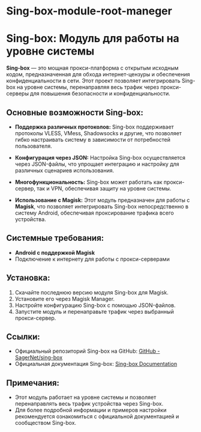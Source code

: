 # Sing-box-module-root-maneger

# Sing-box: Модуль для работы на уровне системы

**Sing-box** — это мощная прокси-платформа с открытым исходным кодом, предназначенная для обхода интернет-цензуры и обеспечения конфиденциальности в сети. Этот проект позволяет интегрировать Sing-box на уровне системы, перенаправляя весь трафик через прокси-серверы для повышения безопасности и конфиденциальности.

## Основные возможности Sing-box:

- **Поддержка различных протоколов:** Sing-box поддерживает протоколы VLESS, VMess, Shadowsocks и другие, что позволяет гибко настраивать систему в зависимости от потребностей пользователя.
  
- **Конфигурация через JSON:** Настройка Sing-box осуществляется через JSON-файлы, что упрощает интеграцию и настройку для различных сценариев использования.

- **Многофункциональность:** Sing-box может работать как прокси-сервер, так и VPN, обеспечивая защиту на уровне системы.

- **Использование с Magisk:** Этот модуль предназначен для работы с **Magisk**, что позволяет интегрировать Sing-box непосредственно в систему Android, обеспечивая проксирование трафика всего устройства.

## Системные требования:

- **Android с поддержкой Magisk**
- Подключение к интернету для работы с прокси-серверами

## Установка:

1. Скачайте последнюю версию модуля Sing-box для Magisk.
2. Установите его через Magisk Manager.
3. Настройте конфигурацию Sing-box с помощью JSON-файлов.
4. Запустите модуль и перенаправьте трафик через выбранный прокси-сервер.

## Ссылки:

- Официальный репозиторий Sing-box на GitHub: [GitHub - SagerNet/sing-box](https://github.com/SagerNet/sing-box)
- Официальная документация Sing-box: [Sing-box Documentation](https://sing-box.sagernet.org/configuration/?utm_source=chatgpt.com)

## Примечания:

- Этот модуль работает на уровне системы и позволяет перенаправлять весь трафик устройства через Sing-box.
- Для более подробной информации и примеров настройки рекомендуется ознакомиться с официальной документацией и сообществом Sing-box.

